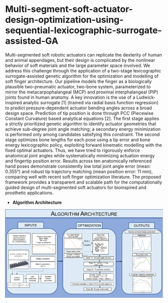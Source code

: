 # Multi-segment-soft-actuator-design-optimization-using-sequential-lexicographic-surrogate-assisted-GA
Multi-segmented soft robotic actuators can replicate the dexterity of human and animal appendages, but their design is complicated by the nonlinear behavior of soft materials and the large parameter space involved. We address this challenge through the application of a two-stage lexicographic surrogate-assisted genetic algorithm for the optimization and modelling of soft finger architecture. Our pipeline models the finger as a biologically plausible two-pneumatic actuator, two-bone system, parameterized to mirror the metacarpophalangeal (MCP) and proximal interphalangeal (PIP) joints found in human anatomy. A key innovation is the use of a Ludwick-inspired analytic surrogate [1] (trained via radial basis function regression) to predict pressure-dependent actuator bending angles across a broad design space. Prediction of tip position is done through PCC (Piecewise Constant Curvature) based analytical equations [2]. The first stage applies a strictly prioritized genetic algorithm to identify actuator geometries that achieve sub-degree joint angle matching; a secondary energy minimization is performed only among candidates satisfying this constraint. The second stage optimizes bone lengths for each pose using a tip error and bone energy lexicographic policy, exploiting forward kinematic modelling with the fixed optimal actuators. Thus, we have tried to rigorously enforce anatomical joint angles while systematically minimizing actuation energy and fingertip position error. Results across ten anatomically referenced hand poses demonstrate consistently low total joint angle error (mean: 0.355°) and robust tip trajectory matching (mean position error: 11 mm), comparing well with recent soft finger optimization literature. The proposed framework provides a transparent and scalable path for the computationally guided design of multi-segmented soft actuators for bioinspired and prosthetic applications.

* **Algorithm Architecture**

<div align="center">
  <img src="https://github.com/nk-16/Multi-segment-soft-actuator-design-optimization-using-sequential-lexicographic-surrogate-assisted-GA/blob/main/Flowchart.png" alt="Image 1" width="1000"/>
</div>
